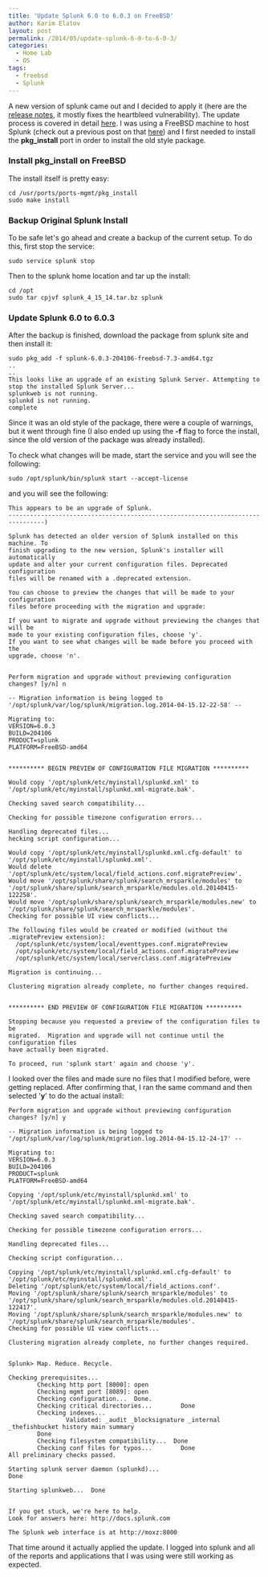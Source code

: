 ```yaml
---
title: 'Update Splunk 6.0 to 6.0.3 on FreeBSD'
author: Karim Elatov
layout: post
permalink: /2014/05/update-splunk-6-0-to-6-0-3/
categories:
  - Home Lab
  - OS
tags:
  - freebsd
  - Splunk
---
```


A new version of splunk came out and I decided to apply it (here are the [release notes][1], it mostly fixes the heartbleed vulnerability). The update process is covered in detail [here][2]. I was using a FreeBSD machine to host Splunk (check out a previous post on that [here][3]) and I first needed to install the **pkg_install** port in order to install the old style package.

### Install pkg_install on FreeBSD

The install itself is pretty easy:

    cd /usr/ports/ports-mgmt/pkg_install
    sudo make install
    

### Backup Original Splunk Install

To be safe let's go ahead and create a backup of the current setup. To do this, first stop the service:

    sudo service splunk stop
    

Then to the splunk home location and tar up the install:

    cd /opt
    sudo tar cpjvf splunk_4_15_14.tar.bz splunk
    

### Update Splunk 6.0 to 6.0.3

After the backup is finished, download the package from splunk site and then install it:

    sudo pkg_add -f splunk-6.0.3-204106-freebsd-7.3-amd64.tgz
    ..
    ..
    This looks like an upgrade of an existing Splunk Server. Attempting to stop the installed Splunk Server...
    splunkweb is not running.
    splunkd is not running.
    complete
    

Since it was an old style of the package, there were a couple of warnings, but it went through fine (I also ended up using the **-f** flag to force the install, since the old version of the package was already installed).

To check what changes will be made, start the service and you will see the following:

    sudo /opt/splunk/bin/splunk start --accept-license
    

and you will see the following:

    This appears to be an upgrade of Splunk.
    --------------------------------------------------------------------------------)
    
    Splunk has detected an older version of Splunk installed on this machine. To
    finish upgrading to the new version, Splunk's installer will automatically
    update and alter your current configuration files. Deprecated configuration
    files will be renamed with a .deprecated extension.
    
    You can choose to preview the changes that will be made to your configuration
    files before proceeding with the migration and upgrade:
    
    If you want to migrate and upgrade without previewing the changes that will be
    made to your existing configuration files, choose 'y'.
    If you want to see what changes will be made before you proceed with the
    upgrade, choose 'n'.
    
    
    Perform migration and upgrade without previewing configuration changes? [y/n] n
    
    -- Migration information is being logged to '/opt/splunk/var/log/splunk/migration.log.2014-04-15.12-22-58' --
    
    Migrating to:
    VERSION=6.0.3
    BUILD=204106
    PRODUCT=splunk
    PLATFORM=FreeBSD-amd64
    
    
    ********** BEGIN PREVIEW OF CONFIGURATION FILE MIGRATION **********
    
    Would copy '/opt/splunk/etc/myinstall/splunkd.xml' to '/opt/splunk/etc/myinstall/splunkd.xml-migrate.bak'.
    
    Checking saved search compatibility...
    
    Checking for possible timezone configuration errors...
    
    Handling deprecated files...
    hecking script configuration...
    
    Would copy '/opt/splunk/etc/myinstall/splunkd.xml.cfg-default' to '/opt/splunk/etc/myinstall/splunkd.xml'.
    Would delete '/opt/splunk/etc/system/local/field_actions.conf.migratePreview'.
    Would move '/opt/splunk/share/splunk/search_mrsparkle/modules' to '/opt/splunk/share/splunk/search_mrsparkle/modules.old.20140415-122258'.
    Would move '/opt/splunk/share/splunk/search_mrsparkle/modules.new' to '/opt/splunk/share/splunk/search_mrsparkle/modules'.
    Checking for possible UI view conflicts...
    
    The following files would be created or modified (without the .migratePreview extension):
      /opt/splunk/etc/system/local/eventtypes.conf.migratePreview
      /opt/splunk/etc/system/local/field_actions.conf.migratePreview
      /opt/splunk/etc/system/local/serverclass.conf.migratePreview
    
    Migration is continuing...
    
    Clustering migration already complete, no further changes required.
    
    
    ********** END PREVIEW OF CONFIGURATION FILE MIGRATION **********
    
    Stopping because you requested a preview of the configuration files to be
    migrated.  Migration and upgrade will not continue until the configuration files
    have actually been migrated.
    
    To proceed, run 'splunk start' again and choose 'y'.
    

I looked over the files and made sure no files that I modified before, were getting replaced. After confirming that, I ran the same command and then selected '**y**' to do the actual install:

    Perform migration and upgrade without previewing configuration changes? [y/n] y
    
    -- Migration information is being logged to '/opt/splunk/var/log/splunk/migration.log.2014-04-15.12-24-17' --
    
    Migrating to:
    VERSION=6.0.3
    BUILD=204106
    PRODUCT=splunk
    PLATFORM=FreeBSD-amd64
    
    Copying '/opt/splunk/etc/myinstall/splunkd.xml' to '/opt/splunk/etc/myinstall/splunkd.xml-migrate.bak'.
    
    Checking saved search compatibility...
    
    Checking for possible timezone configuration errors...
    
    Handling deprecated files...
    
    Checking script configuration...
    
    Copying '/opt/splunk/etc/myinstall/splunkd.xml.cfg-default' to '/opt/splunk/etc/myinstall/splunkd.xml'.
    Deleting '/opt/splunk/etc/system/local/field_actions.conf'.
    Moving '/opt/splunk/share/splunk/search_mrsparkle/modules' to '/opt/splunk/share/splunk/search_mrsparkle/modules.old.20140415-122417'.
    Moving '/opt/splunk/share/splunk/search_mrsparkle/modules.new' to '/opt/splunk/share/splunk/search_mrsparkle/modules'.
    Checking for possible UI view conflicts...
    
    Clustering migration already complete, no further changes required.
    
    
    Splunk> Map. Reduce. Recycle.
    
    Checking prerequisites...
            Checking http port [8000]: open
            Checking mgmt port [8089]: open
            Checking configuration...  Done.
            Checking critical directories...        Done
            Checking indexes...
                    Validated: _audit _blocksignature _internal _thefishbucket history main summary
            Done
            Checking filesystem compatibility...  Done
            Checking conf files for typos...        Done
    All preliminary checks passed.
    
    Starting splunk server daemon (splunkd)...
    Done
    
    Starting splunkweb...  Done
    
    
    If you get stuck, we're here to help.
    Look for answers here: http://docs.splunk.com
    
    The Splunk web interface is at http://moxz:8000
    

That time around it actually applied the update. I logged into splunk and all of the reports and applications that I was using were still working as expected.

 [1]: http://docs.splunk.com/Documentation/Splunk/6.0.3/ReleaseNotes/6.0.3
 [2]: http://docs.splunk.com/Documentation/Splunk/6.0.3/installation/Upgradeto6.0onUNIX
 [3]: http://virtuallyhyper.com/2013/12/installing-splunk-freebsd/

